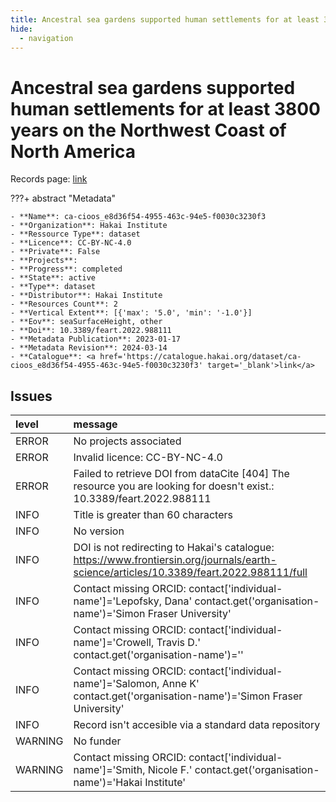 ```yaml
---
title: Ancestral sea gardens supported human settlements for at least 3800 years on the Northwest Coast of North America
hide:
  - navigation
---
```


# Ancestral sea gardens supported human settlements for at least 3800 years on the Northwest Coast of North America

Records page: <a href='https://catalogue.hakai.org/dataset/ca-cioos_e8d36f54-4955-463c-94e5-f0030c3230f3' target='_blank'>link</a>

???+ abstract "Metadata"

    - **Name**: ca-cioos_e8d36f54-4955-463c-94e5-f0030c3230f3 
    - **Organization**: Hakai Institute 
    - **Ressource Type**: dataset 
    - **Licence**: CC-BY-NC-4.0 
    - **Private**: False 
    - **Projects**:  
    - **Progress**: completed 
    - **State**: active 
    - **Type**: dataset 
    - **Distributor**: Hakai Institute 
    - **Resources Count**: 2 
    - **Vertical Extent**: [{'max': '5.0', 'min': '-1.0'}] 
    - **Eov**: seaSurfaceHeight, other 
    - **Doi**: 10.3389/feart.2022.988111 
    - **Metadata Publication**: 2023-01-17 
    - **Metadata Revision**: 2024-03-14 
    - **Catalogue**: <a href='https://catalogue.hakai.org/dataset/ca-cioos_e8d36f54-4955-463c-94e5-f0030c3230f3' target='_blank'>link</a> 

<div id='map'></div>




## Issues
| level   | message                                                                                                                                 |
|:--------|:----------------------------------------------------------------------------------------------------------------------------------------|
| ERROR   | No projects associated                                                                                                                  |
| ERROR   | Invalid licence: CC-BY-NC-4.0                                                                                                           |
| ERROR   | Failed to retrieve DOI from dataCite [404] The resource you are looking for doesn't exist.: 10.3389/feart.2022.988111                   |
| INFO    | Title is greater than 60 characters                                                                                                     |
| INFO    | No version                                                                                                                              |
| INFO    | DOI is not redirecting to Hakai's catalogue: https://www.frontiersin.org/journals/earth-science/articles/10.3389/feart.2022.988111/full |
| INFO    | Contact missing ORCID: contact['individual-name']='Lepofsky, Dana' contact.get('organisation-name')='Simon Fraser University'           |
| INFO    | Contact missing ORCID: contact['individual-name']='Crowell, Travis D.' contact.get('organisation-name')=''                              |
| INFO    | Contact missing ORCID: contact['individual-name']='Salomon, Anne K' contact.get('organisation-name')='Simon Fraser University'          |
| INFO    | Record isn't accesible via a standard data repository                                                                                   |
| WARNING | No funder                                                                                                                               |
| WARNING | Contact missing ORCID: contact['individual-name']='Smith, Nicole F.' contact.get('organisation-name')='Hakai Institute'                 |


<script>
   document.addEventListener("DOMContentLoaded", function() {
    var map = L.map('map').setView([51.505, -125.09], 5);
    L.tileLayer('https://tile.openstreetmap.org/{z}/{x}/{y}.png', {
        maxZoom: 19,
        attribution: '&copy; <a href="http://www.openstreetmap.org/copyright">OpenStreetMap</a>'
    }).addTo(map);
    var geojsonFeature = {
        "type": "Feature",
        "properties": {
            "name" : "Ancestral sea gardens supported human settlements for at least 3800 years on the Northwest Coast of North America"
        },
        "geometry": {'type': 'Polygon', 'coordinates': [[[-125.4, 50.21], [-125.2, 50.21], [-125.2, 50.3], [-125.4, 50.3], [-125.4, 50.21]]]}
    }
    L.geoJSON(geojsonFeature).addTo(map);
   })
</script>